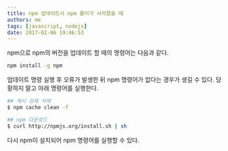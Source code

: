 ```yaml
---
title: npm 업데이트시 npm 폴더가 사라졌을 때
authors: me
tags: [javascript, nodejs]
date: 2017-02-06 19:46:53
---
```


npm으로 npm의 버전을 업데이트 할 때의 명령어는 다음과 같다.

```bash
npm install -g npm
```

업데이트 명령 실행 후 오류가 발생한 뒤 npm 명령어가 없다는 경우가 생길 수 있다.
당황하지 말고 아래 명령어를 실행한다.

```bash
## 캐시 강제 삭제
$ npm cache clean -f

## npm 다운로드
$ curl http://npmjs.org/install.sh | sh
```

다시 npm이 설치되어 npm 명령어를 실행할 수 있다.
